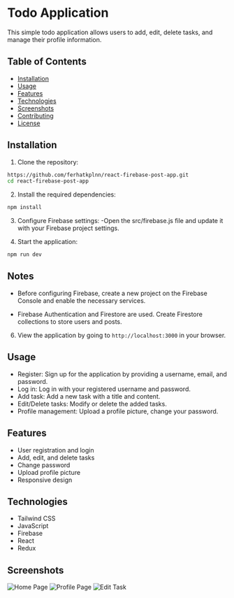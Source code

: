 # Todo Application

This simple todo application allows users to add, edit, delete tasks, and manage their profile information.

## Table of Contents

- [Installation](#installation)
- [Usage](#usage)
- [Features](#features)
- [Technologies](#technologies)
- [Screenshots](#screenshots)
- [Contributing](#contributing)
- [License](#license)

## Installation

1. Clone the repository:

```bash
https://github.com/ferhatkplnn/react-firebase-post-app.git
cd react-firebase-post-app
```

2. Install the required dependencies:

```bash
npm install
```

3. Configure Firebase settings:
   -Open the src/firebase.js file and update it with your Firebase project settings.

4. Start the application:

```bash
npm run dev
```

## Notes

- Before configuring Firebase, create a new project on the Firebase Console and enable the necessary services.

- Firebase Authentication and Firestore are used. Create Firestore collections to store users and posts.

6. View the application by going to `http://localhost:3000` in your browser.

## Usage

- Register: Sign up for the application by providing a username, email, and password.
- Log in: Log in with your registered username and password.
- Add task: Add a new task with a title and content.
- Edit/Delete tasks: Modify or delete the added tasks.
- Profile management: Upload a profile picture, change your password.

## Features

- User registration and login
- Add, edit, and delete tasks
- Change password
- Upload profile picture
- Responsive design

## Technologies

- Tailwind CSS
- JavaScript
- Firebase
- React
- Redux

## Screenshots

![Home Page](screenshots/home.png)
![Profile Page](screenshots/profile.png)
![Edit Task](screenshots/edit-task.png)
